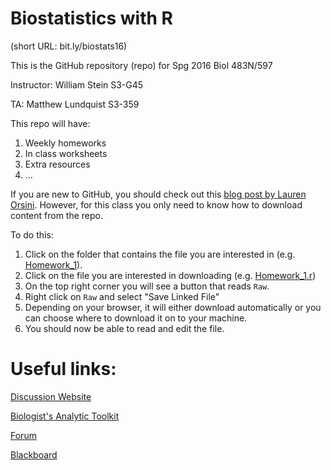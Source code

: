 # Biostatistics with R 

(short URL: bit.ly/biostats16)

This is the GitHub repository (repo) for Spg 2016 Biol 483N/597

Instructor: William Stein S3-G45

TA: Matthew Lundquist S3-359

This repo will have:

1. Weekly homeworks
2. In class worksheets
3. Extra resources
4. ...

If you are new to GitHub, you should check out this [blog post by Lauren Orsini](http://readwrite.com/2013/09/30/understanding-github-a-journey-for-beginners-part-1). However, for this class you only need to know how to download content from the repo. 

To do this:

1. Click on the folder that contains the file you are interested in (e.g. [Homework_1](https://github.com/mlundquist/Biostats-2016/tree/master/Homework_1)).
2. Click on the file you are interested in downloading (e.g. [Homework_1.r](https://github.com/mlundquist/Biostats-2016/tree/master/Homework_1/Homework_1.r))
3. On the top right corner you will see a button that reads <code>Raw</code>.
4. Right click on <code>Raw</code> and select "Save Linked File"
5. Depending on your browser, it will either download automatically or you can choose where to download it on to your machine.
6. You should now be able to read and edit the file.

# Useful links:

[Discussion Website](http://bingweb.binghamton.edu/~mlundqu1/biostats/)

[Biologist's Analytic Toolkit](http://biotoolbox.binghamton.edu)

[Forum](http://harvey.binghamton.edu/~mlundqu1/forum/)

[Blackboard](https://blackboard.binghamton.edu)



